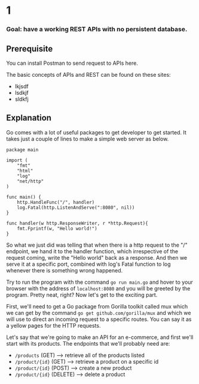 # 1
### Goal: have a working REST APIs with no persistent database.

## Prerequisite
You can install Postman to send request to APIs here.

The basic concepts of APIs and REST can be found on these sites: 
- lkjsdf
- lsdkjf
- sldkfj

## Explanation
Go comes with a lot of useful packages to get developer to get started. It takes just a couple of lines to make a simple web server as below.
```
package main

import (
    "fmt"
    "html"
    "log"
    "net/http"
)

func main() {
    http.HandleFunc("/", handler)
    log.Fatal(http.ListenAndServe(":8080", nil))
}

func handler(w http.ResponseWriter, r *http.Request){
    fmt.Fprintf(w, "Hello world!")
}
```
So what we just did was telling that when there is a http request to the "/" endpoint, we hand it to the handler function, which irrespective of the request coming, write the "Hello world" back as a response. And then we serve it at a specific port, combined with log's Fatal function to log whenever there is something wrong happened.

Try to run the program with the command ```go run main.go``` and hover to your browser with the address of ```localhost:8080``` and you will be greeted by the program.
Pretty neat, right? Now let's get to the exciting part.

First, we'll need to get a Go package from Gorilla toolkit called mux which we can get by the command
```go get github.com/gorilla/mux```
and which we will use to direct an incoming request to a specific routes. You can say it as a yellow pages for the HTTP requests.

Let's say that we're going to make an API for an e-commerce, and first we'll start with its products. The endpoints that we'll probably need are:
- ```/products``` (GET) --> retrieve all of the products listed
- ```/product/{id}``` (GET) --> retrieve a product on a specific id
- ```/product/{id}``` (POST) --> create a new product
- ```/product/{id}``` (DELETE) --> delete a product


